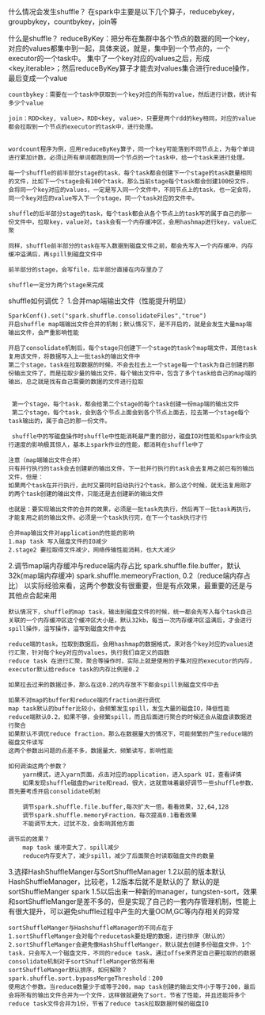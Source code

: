 什么情况会发生shuffle？
    在spark中主要是以下几个算子，reducebykey，groupbykey，countbykey，join等

什么是shuffle？
    reduceByKey：把分布在集群中各个节点的数据的同一个key，对应的values都集中到一起，具体来说，就是，集中到一个节点的，一个executor的一个task中。
    集中了一个key对应的values之后，形成<key,iterable<value>>；然后reduceByKey算子才能去对values集合进行reduce操作，最后变成一个value

    countbykey：需要在一个task中获取到一个key对应的所有的value，然后进行计数，统计有多少个value

    join：RDD<key, value>，RDD<key, value>，只要是两个rdd的key相同，对应的value都会拉取到一个节点的executor的task中，进行处理。

    
    wordcount程序为例，应用reduceByKey算子，同一个key可能落到不同节点上，为每个单词进行累加计数，必须让所有单词都跑到同一个节点的一个task中，给一个task来进行处理。

    每一个shuffle的前半部分stage的task，每个task都会创建下一个stage的task数量相同的文件，比如下一个stage会有100个task，那么当前stage每个task都会创建100份文件，会将同一个key对应的values，一定是写入同一个文件中，不同节点上的task，也一定会将，同一个key对应的value写入下一个stage，同一个task对应的文件中。

    shuffle的后半部分stage的task，每个task都会从各个节点上的task写的属于自己的那一份文件中，拉取key，value对，task会有一个内存缓冲区，会用hashmap进行key，value汇聚

    同样，shuffle前半部分的task在写入数据到磁盘文件之前，都会先写入一个内存缓冲，内存缓冲溢满后，再spill到磁盘文件中

    前半部分的stage，会写file，后半部分直接在内存里办了

    shuffle一定分为两个stage来完成



shuffle如何调优？
1.合并map端输出文件（性能提升明显）

    SparkConf().set("spark.shuffle.consolidateFiles","true")
    开启shuffle map端输出文件合并的机制；默认情况下，是不开启的，就是会发生大量map端输出文件，会严重影响性能

    开启了consolidate机制后，每个stage只创建下一个stage的task个map端文件，其他task复用该文件，将数据写入上一批task的输出文件中
    第二个stage，task在拉取数据的时候，不会去拉去上一个stage每一个task为自己创建的那份输出文件了，而是拉取少量的输出文件，每个输出文件中，包含了多个task给自己的map端的输出，总之就是找有自己需要的数据的文件进行拉取


     第一个stage，每个task，都会给第二个stage的每个task创建一份map端的输出文件
     第二个stage，每个task，会到各个节点上面会到各个节点上面去，拉去第一个stage每个task输出的，属于自己的那一份文件。

     shuffle中的写磁盘操作时shuffle中性能消耗最严重的部分，磁盘IO对性能和spark作业执行速度的影响极其惊人，基本上spark作业的性能，都消耗在shuffle中了

    注意（map端输出文件合并）
    只有并行执行的task会去创建新的输出文件，下一批并行执行的task会去复用之前已有的输出文件，但是：
    如果两个task在并行执行，此时又要同时启动执行2个task，那么这个时候，就无法复用刚才的两个task创建的输出文件，只能还是去创建新的输出文件

    也就是：要实现输出文件的合并的效果，必须是一批task先执行，然后再下一批task再执行，才能复用之前的输出文件。必须是一个task执行完，在下一个task执行才行

    合并map输出文件对application的性能的影响
    1.map task 写入磁盘文件的IO减少
    2.stage2 要拉取得文件减少，网络传输性能消耗，也大大减少



2.调节map端内存缓冲与reduce端内存占比
    spark.shuffle.file.buffer，默认32k(map端内存缓冲)
    spark.shuffle.memeoryFraction, 0.2（reduce端内存占比）
    以实际经验来看，这两个参数没有很重要，但是有点效果，最重要的还是与其他点合起来用

    默认情况下，shuffle的map task，输出到磁盘文件的时候，统一都会先写入每个task自己关联的一个内存缓冲区这个缓冲区大小是，默认32kb，每当一次内存缓冲区溢满后，才会进行spill操作，溢写操作，溢写到磁盘文件中去

    reduce端的task，拉取到数据后，会用hashmap的数据格式，来对各个key对应的values进行汇聚，针对每个key对应的values，执行我们自定义的函数
    reduce task 在进行汇聚，聚合等操作时，实际上就是使用的子集对应的executor的内存，executor默认给reduce task的内存比例是0.2

    如果拉去过来的数据过多，那么在这0.2的内存放不下都会spill到磁盘文件中去

    如果不对map的buffer和reduce端的fraction进行调优
    map task默认的buffer比较小，会频繁发生spill，发生大量的磁盘IO，降低性能
    reduce端默认0.2，如果不够，会频繁spill，而且后面进行聚合的时候还会从磁盘读数据进行聚合
    如果默认不调优reduce fraction，那么在数据量大的情况下，可能频繁的产生reduce端的磁盘文件读写
    这两个参数出问题的点差不多，数据量大，频繁读写，影响性能

    如何调油这两个参数？
        yarn模式，进入yarn页面，点击对应的application，进入spark UI，查看详情
        如果发现shuffle磁盘的write和read，很大，这就意味着最好调节一些shuffle参数，首先要考虑开启consolidate机制

        调节spark.shuffle.file.buffer,每次扩大一倍，看看效果，32,64,128
        调节spark.shuffle.memoryFraction，每次提高0.1看看效果
        不能调节太大，过犹不及，会影响其他方面

    调节后的效果？
        map task 缓冲变大了，spill减少
        reduce内存变大了，减少spill，减少了后面聚合时读取磁盘文件的数量



3.选择HashShuffleManger与SortShuffleManager
    1.2以前的版本默认HashShuffleManager，比较老，1.2版本后就不是默认的了
    默认的是sortShuffleManger
    spark 1.5以后出来一种新的manager，tungsten-sort，效果和sortShuffleManger是差不多的，但是实现了自己的一套内存管理机制，性能上有很大提升，可以避免shuffle过程中产生的大量OOM,GC等内存相关的异常

    sortShuffleManger与HashshuffleManager的不同点在于
    1.sortShuffleManger会对每个reducetask要处理的数据，进行排序（默认的）
    2.sortShuffleManger会避免像HashShuffleManger，默认就去创建多份磁盘文件，1个task，只会写入一个磁盘文件，不同的reduce task，通过offse来界定自己要拉取的的数据
    consolidate机制对于sortShuffleManger依然有用
    sortShuffleManger默认排序，如何解除？
    spark.shuffle.sort.bypassMergeThreshold：200
    使用这个参数，当reduce数量少于或等于200，map task创建的输出文件小于等于200，最后会将所有的输出文件合并为一个文件，这样做就避免了sort，节省了性能，并且还能将多个reduce task文件合并为1份，节省了reduce task拉取数据时候的磁盘IO
